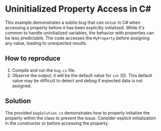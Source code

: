 # Uninitialized Property Access in C#

This example demonstrates a subtle bug that can occur in C# when accessing a property before it has been explicitly initialized.  While it's common to handle uninitialized variables, the behavior with properties can be less predictable.  The code accesses the `MyProperty` before assigning any value, leading to unexpected results.

## How to reproduce

1. Compile and run the `bug.cs` file.
2. Observe the output; it will be the default value for `int` (0).  This default value may be difficult to detect and debug if expected data is not assigned.

## Solution

The provided `bugSolution.cs` demonstrates how to properly initialize the property within the class to prevent the issue.   Consider explicit initialization in the constructor or before accessing the property.